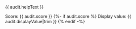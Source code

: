 {{ audit.helpText }}

Score: {{ audit.score }}
{%- if audit.score %}
Display value: {{ audit.displayValue|trim }}
{% endif -%}
